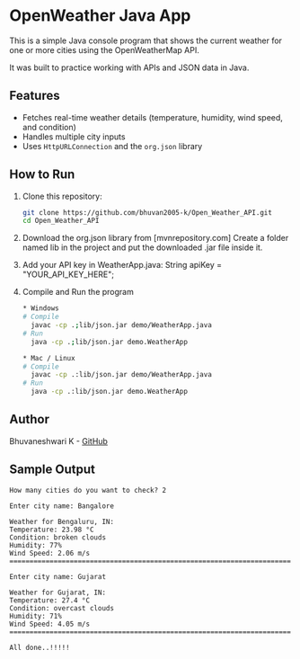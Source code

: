# OpenWeather Java App

This is a simple Java console program that shows the current weather for one or more cities using the OpenWeatherMap API.

It was built to practice working with APIs and JSON data in Java.

## Features
* Fetches real-time weather details (temperature, humidity, wind speed, and condition)
* Handles multiple city inputs
* Uses `HttpURLConnection` and the `org.json` library

## How to Run

1. Clone this repository:
   ```bash
   git clone https://github.com/bhuvan2005-k/Open_Weather_API.git
   cd Open_Weather_API

2. Download the org.json library from [mvnrepository.com]
   Create a folder named lib in the project and put the downloaded .jar file inside it.

3. Add your API key in WeatherApp.java:
   String apiKey = "YOUR_API_KEY_HERE";

4. Compile and Run the program
   ```bash
   * Windows 
   # Compile
     javac -cp .;lib/json.jar demo/WeatherApp.java
   # Run
     java -cp .;lib/json.jar demo.WeatherApp

   * Mac / Linux
   # Compile
     javac -cp .:lib/json.jar demo/WeatherApp.java
   # Run
     java -cp .:lib/json.jar demo.WeatherApp

## Author
Bhuvaneshwari K - [GitHub](https://github.com/bhuvan2005-k)

## Sample Output

```text
How many cities do you want to check? 2

Enter city name: Bangalore

Weather for Bengaluru, IN:
Temperature: 23.98 °C
Condition: broken clouds
Humidity: 77%
Wind Speed: 2.06 m/s
======================================================================

Enter city name: Gujarat

Weather for Gujarat, IN:
Temperature: 27.4 °C
Condition: overcast clouds
Humidity: 71%
Wind Speed: 4.05 m/s
======================================================================

All done..!!!!!



